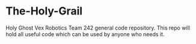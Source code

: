 # The-Holy-Grail
Holy Ghost Vex Robotics Team 242 general code repository. This repo will hold all useful code which can be used by anyone who needs it.
